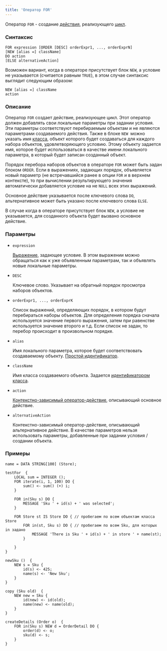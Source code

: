 ```yaml
---
title: 'Оператор FOR'
---
```


Оператор `FOR` - создание [действия](Actions.md), реализующего [цикл](Loop_FOR.md).

### Синтаксис

```
FOR expression [ORDER [DESC] orderExpr1, ..., orderExprN]
[NEW [alias =] className]
DO action
[ELSE alternativeAction]
```

Возможен вариант, когда в операторе присутствует блок `NEW`, а условие не указывается (считается равным `TRUE`), в этом случае синтаксис выглядит следующим образом:

```
NEW [alias =] className
action
```

### Описание

Оператор `FOR` создает действие, реализующее цикл. Этот оператор должен добавлять свои локальные параметры при задании условия. Эти параметры соответствуют перебираемым объектам и не являются параметрами создаваемого действия. Также в блоке `NEW `можно указать имя [класса](Classes.md), объект которого будет создаваться для каждого набора объектов, удовлетворяющего условию. Этому объекту задается имя, которое будет использоваться в качестве имени локального параметра, в который будет записан созданный объект.

Порядок перебора наборов объектов в операторе `FOR` может быть задан блоком `ORDER`. Если в выражениях, задающих порядок, объявляется новый параметр (не встречавшийся ранее в опции `FOR` и в верхнем контексте), то при вычислении результирующего значения автоматически добавляется условие на не `NULL` всех этих выражений.

Основное действие указывается после ключевого слова `DO`, альтернативное может быть указано после ключевого слова `ELSE`.

В случае когда в операторе присутствует блок `NEW`, а условие не указывается, для созданного объекта будет вызвано основное действие.

### Параметры

- `expression`

    [Выражение](Expression.md), задающее условие. В этом выражении можно обращаться как к уже объявленным параметрам, так и объявлять новые локальные параметры.

- `DESC`

    Ключевое слово. Указывает на обратный порядок просмотра наборов объектов. 

- `orderExpr1, ..., orderExprK`

    Список выражений, определяющих порядок, в котором будут перебираться наборы объектов. Для определения порядка сначала используется значение первого выражения, затем при равенстве используется значение второго и т.д. Если список не задан, то перебор происходит в произвольном порядке.

- `alias`

    Имя локального параметра, которое будет соответствовать создаваемому объекту. [Простой идентификатор](IDs.md#id).

- `className`

    Имя класса создаваемого объекта. Задается [идентификатором класса](IDs.md#classid).

- `action`

    [Контекстно-зависимый оператор-действие](Action_operators.md#contextdependent), описывающий основное действие.

- `alternativeAction`

    Контекстно-зависимый оператор-действие, описывающий альтернативное действие. В качестве параметров нельзя использовать параметры, добавленные при задании условия / создании объекта.

### Примеры

```lsf
name = DATA STRING[100] (Store);

testFor  {
    LOCAL sum = INTEGER ();
    FOR iterate(i, 1, 100) DO {
        sum() <- sum() (+) i;
    }

    FOR in(Sku s) DO {
        MESSAGE 'Sku ' + id(s) + ' was selected';
    }

    FOR Store st IS Store DO { // пробегаем по всем объектам класса Store
        FOR in(st, Sku s) DO { // пробегаем по всем Sku, для которых in задано
            MESSAGE 'There is Sku ' + id(s) + ' in store ' + name(st);
        }

    }
}

newSku ()  {
    NEW s = Sku {
        id(s) <- 425;
        name(s) <- 'New Sku';
    }
}

copy (Sku old)  {
    NEW new = Sku {
        id(new) <- id(old);
        name(new) <- name(old);
    }
}

createDetails (Order o)  {
    FOR in(Sku s) NEW d = OrderDetail DO {
        order(d) <- o;
        sku(d) <- s;
    }
}
```
